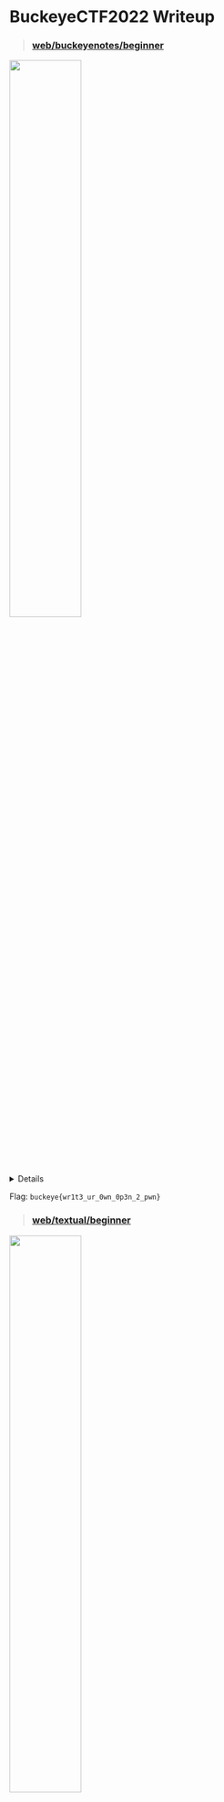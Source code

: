 # BuckeyeCTF2022 Writeup

>### [web/buckeyenotes/beginner](https://buckeyenotes.chall.pwnoh.io/)
<img src="https://user-images.githubusercontent.com/54641137/200134869-83061ffa-5282-4801-b006-8b0bcc3c9631.png" width="50%"/>  
  
<details>
  <h3>Method: <a href="https://portswigger.net/support/using-sql-injection-to-bypass-authentication">SQL Injection</a></h3> 
  
  The purpose is to make the SQL query return some result so the `WHERE` clause would have to evaluate to `TRUE`
  
  <img src="https://user-images.githubusercontent.com/54641137/200134110-1377c898-e6d1-4ee5-8c8d-610b5fbc47b7.png" />  
  
  Entering `admin` in the username field and `1' or 1--` in the password field would essentially populate the SQL query as shown below:  
  >SELECT * FROM users WHERE username='`admin`' and password='`1' or 1--`'
  
  which is equivalent to
  
  >SELECT * FROM users WHERE username='`admin`' and password='`1' or 1--
  
  Note: `--` would comment out the rest of the SQL query

  Therefore, to hack the website, given the username `brutusB3stNut9999`, enter `brutusB3stNut9999'--` in the username field.
  <img src="https://user-images.githubusercontent.com/54641137/200134639-e0a5ae8f-23e8-4d0f-bfcc-a45b0350c350.png" />  

  >SELECT * FROM users WHERE username='`brutusB3stNut9999'--` and password=''
  
  which is equivalent to
  
  >SELECT * FROM users WHERE username='`brutusB3stNut9999'--`
  
  Therefore, as you can see from the SQL query above, you would not need to know what the password is since the SQL query is not checking the password at all.
</details>

Flag: `buckeye{wr1t3_ur_0wn_0p3n_2_pwn}`







>### [web/textual/beginner](https://textual.chall.pwnoh.io/)
<img src="https://user-images.githubusercontent.com/54641137/200134953-7bb1fa8c-00e9-4623-805f-38eed23954b7.png" width="50%"/>  

<details>
  <h3>Method: <a href="https://deskel.github.io/posts/thm/laxctf">Read LaTeX files</a></h3>  

  Inside of `textual.zip`, there is a LaTeX file, `flag.tex`, that says it contains the flag. Therefore, to solve this challenge, you would have to read the `flag.tex` in the [LaTeX to HTML converter website](https://textual.chall.pwnoh.io/).
  
  >[LaTeX Syntax](https://latexref.xyz/_005cinput.html): \input{filename}
  
  Therefore, simply input `\input{flag.tex}` in the LaTeX textarea and press `ctrl+s` to convert to HTML and you will get the flag.
  
  <img src="https://user-images.githubusercontent.com/54641137/200135507-39aa08ab-2f0c-4f5a-8488-c8e9fbed9699.png"/>  
</details>

Flag: `buckeye{w41t_3v3n_l4t3x_15_un54f3}`









>### [web/scanbook/easy](https://scanbook.chall.pwnoh.io/)
<img src="https://user-images.githubusercontent.com/54641137/200136116-053964d6-bf52-49a1-941b-4d346ad57c6e.png" width="50%"/>  

<details>
  <h3>Method: Guess the QR code data</h3>  
  Facts: 
  <ol>
    <li>A unique QR code would be generated for every post generated.</li>
    <li>Each QR code corresponds to a post.</li>
    <li>The data in each QR code are numbers.</li>
  </ol>
  
  Therefore, to get the flag from the post, you would simply have to guess what the number in the QR code is. Since the flag should logically be one of the first few posts, start guessing from the number 0. If you start from 1, it would be a huge mistake! (It took me 30minutes to realise that i missed the number 0)
  
  To solve the challenge, simply use a [free QR code generator](https://www.the-qrcode-generator.com/) and create a QR code for the number `0` and scan it on the webpage to get the post for the flag.
</details>

Flag: `buckeye{4n_1d_numb3r_15_N07_4_p455w0rd}`








